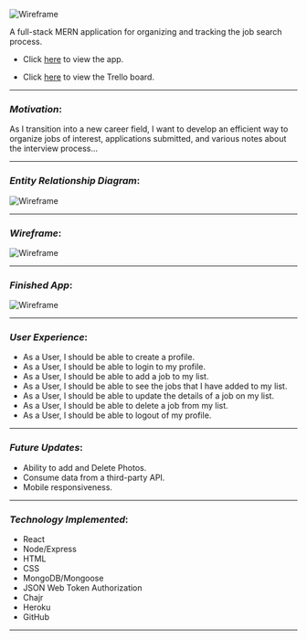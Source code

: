 ![Wireframe](https://i.imgur.com/sqI0Pie.png)

A full-stack MERN application for organizing and tracking the job search process.
  
* Click [here]() to view the app.

* Click [here](https://trello.com/b/o0FYqJuq/job-search-tracker-react) to view the Trello board.
_________________________________

### _Motivation_:

As I transition into a new career field, I want to develop an efficient way to organize jobs of interest, applications submitted, and various notes about the interview process... 
_________________________________

### _Entity Relationship Diagram_:

![Wireframe](https://i.imgur.com/MJONbEE.png)
_________________________________

### _Wireframe_:

![Wireframe](https://i.imgur.com/RsxHbGF.png)
_________________________________

### _Finished App_:

![Wireframe]()
_________________________________

### _User Experience_:

* As a User, I should be able to create a profile.
* As a User, I should be able to login to my profile.
* As a User, I should be able to add a job to my list.
* As a User, I should be able to see the jobs that I have added to my list.
* As a User, I should be able to update the details of a job on my list.
* As a User, I should be able to delete a job from my list.
* As a User, I should be able to logout of my profile.
_________________________________

### _Future Updates_:

* Ability to add and Delete Photos.
* Consume data from a third-party API.
* Mobile responsiveness.
_________________________________

### _Technology Implemented_:

* React
* Node/Express
* HTML
* CSS
* MongoDB/Mongoose
* JSON Web Token Authorization
* Chajr
* Heroku
* GitHub
_________________________________